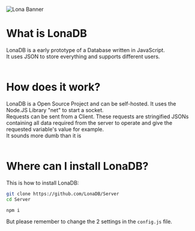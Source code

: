 ![Lona Banner](https://github.com/LonaDB/.github/blob/main/profile/lona_text_logo.png?raw=true)
# What is LonaDB
LonaDB is a early prototype of a Database written in JavaScript. <br>
It uses JSON to store everything and supports different users.
<br>
<br>
# How does it work?
LonaDB is a Open Source Project and can be self-hosted. It uses the Node.JS Library "net" to start a socket. <br>
Requests can be sent from a Client. These requests are stringified JSONs containing all data required from the server to operate and give the requested variable's value for example. <br>
It sounds more dumb than it is
<br>
<br>
# Where can I install LonaDB?
This is how to install LonaDB:
```bash
git clone https://github.com/LonaDB/Server
cd Server

npm i
```
But please remember to change the 2 settings in the ``config.js`` file.
